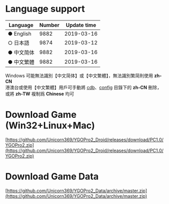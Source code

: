 # Language support

| Language   | Number | Update time |
| ---------- | ------ | ----------- |
| ● English  |  9882  | 2019-03-16  |
| ○ 日本語   |  9874  | 2019-03-12  |
| ● 中文简体 |  9882  | 2019-03-16  |
| ● 中文繁體 |  9882  | 2019-03-16  |

Windows 可能無法識別【中文简体】或【中文繁體】，無法識別繁简則使用 **zh-CN**<br/>
港澳台或使用【中文繁體】用戶可手動將 [cdb](https://github.com/Unicorn369/YGOPro2_Data/tree/master/cdb)、[config](https://github.com/Unicorn369/YGOPro2_Data/tree/master/config) 目錄下的 **zh-CN** 刪除，或將 **zh-TW** 複制爲 **Chinese** 均可


# Download Game (Win32+Linux+Mac)

[https://github.com/Unicorn369/YGOPro2_Droid/releases/download/PC1.0/YGOPro2.zip](https://github.com/Unicorn369/YGOPro2_Droid/releases/download/PC1.0/YGOPro2.zip)


# Download Game Data

[https://github.com/Unicorn369/YGOPro2_Data/archive/master.zip](https://github.com/Unicorn369/YGOPro2_Data/archive/master.zip)

